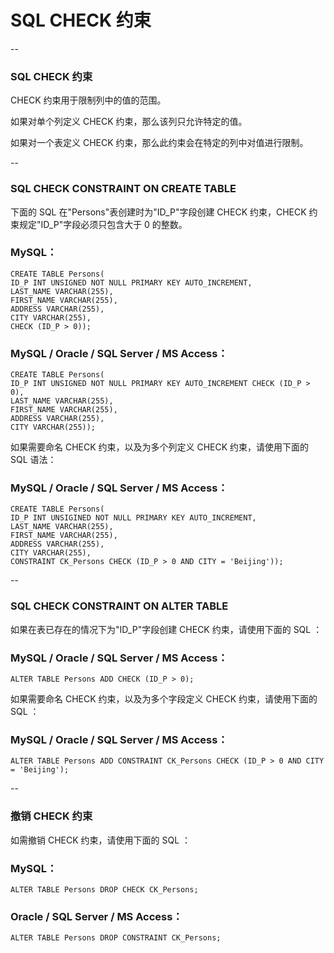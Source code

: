 # SQL CHECK 约束

--

### SQL CHECK 约束

CHECK 约束用于限制列中的值的范围。

如果对单个列定义 CHECK 约束，那么该列只允许特定的值。

如果对一个表定义 CHECK 约束，那么此约束会在特定的列中对值进行限制。

--

### SQL CHECK CONSTRAINT ON CREATE TABLE

下面的 SQL 在"Persons"表创建时为"ID_P"字段创建 CHECK 约束，CHECK 约束规定"ID_P"字段必须只包含大于 0 的整数。

### MySQL：

```
CREATE TABLE Persons(
ID_P INT UNSIGNED NOT NULL PRIMARY KEY AUTO_INCREMENT,
LAST_NAME VARCHAR(255),
FIRST_NAME VARCHAR(255),
ADDRESS VARCHAR(255),
CITY VARCHAR(255),
CHECK (ID_P > 0));
```

### MySQL / Oracle / SQL Server / MS Access：

```
CREATE TABLE Persons(
ID_P INT UNSIGNED NOT NULL PRIMARY KEY AUTO_INCREMENT CHECK (ID_P > 0),
LAST_NAME VARCHAR(255),
FIRST_NAME VARCHAR(255),
ADDRESS VARCHAR(255),
CITY VARCHAR(255));
```

如果需要命名 CHECK 约束，以及为多个列定义 CHECK 约束，请使用下面的 SQL 语法：

### MySQL / Oracle / SQL Server / MS Access：

```
CREATE TABLE Persons(
ID_P INT UNSIGINED NOT NULL PRIMARY KEY AUTO_INCREMENT,
LAST_NAME VARCHAR(255),
FIRST_NAME VARCHAR(255),
ADDRESS VARCHAR(255),
CITY VARCHAR(255),
CONSTRAINT CK_Persons CHECK (ID_P > 0 AND CITY = 'Beijing'));
```

--

### SQL CHECK CONSTRAINT ON ALTER TABLE

如果在表已存在的情况下为"ID_P"字段创建 CHECK 约束，请使用下面的 SQL ：

### MySQL / Oracle / SQL Server / MS Access：

```
ALTER TABLE Persons ADD CHECK (ID_P > 0);
```

如果需要命名 CHECK 约束，以及为多个字段定义 CHECK 约束，请使用下面的 SQL ：

### MySQL / Oracle / SQL Server / MS Access：

```
ALTER TABLE Persons ADD CONSTRAINT CK_Persons CHECK (ID_P > 0 AND CITY = 'Beijing');
```

--

### 撤销 CHECK 约束

如需撤销 CHECK 约束，请使用下面的 SQL ：

### MySQL：

```
ALTER TABLE Persons DROP CHECK CK_Persons;
```

### Oracle / SQL Server / MS Access：

```
ALTER TABLE Persons DROP CONSTRAINT CK_Persons;
```
